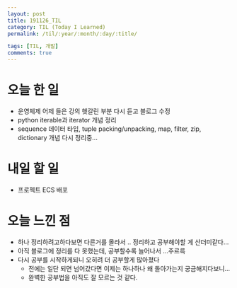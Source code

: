 ```yaml
---
layout: post
title: 191126_TIL
category: TIL (Today I Learned)
permalink: /til/:year/:month/:day/:title/

tags: [TIL, 개발]
comments: true
---
```


# 오늘 한 일

- 운영체제 어제 들은 강의 헷갈린 부분 다시 듣고 블로그 수정
- python iterable과 iterator 개념 정리
- sequence 데이터 타입, tuple packing/unpacking, map, filter, zip, dictionary 개념 다시 정리중...

# 내일 할 일

- 프로젝트 ECS 배포

# 오늘 느낀 점

- 하나 정리하려고하다보면 다른거를 몰라서 .. 정리하고 공부해야할 게 산더미같다...
- 아직 블로그에 정리를 다 못했는데, 공부할수록 늘어나서 ...주르륵
- 다시 공부를 시작하게되니 오히려 더 공부할게 많아졌다
  - 전에는 일단 되면 넘어갔다면 이제는 하나하나 왜 돌아가는지 궁금해지다보니...
  - 완벽한 공부법을 아직도 잘 모르는 것 같다.
